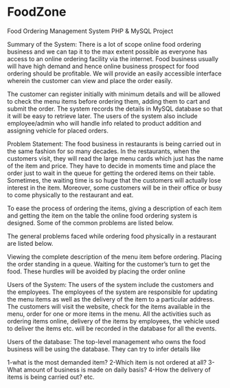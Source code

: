 # FoodZone
Food Ordering Management System PHP &amp; MySQL Project

Summary of the System: 
There is a lot of scope online food ordering business and we can tap it to the max extent possible as everyone has access to an online ordering facility via the internet. Food business usually will have high demand and hence online business prospect for food ordering should be profitable.  We will provide an easily accessible interface wherein the customer can view and place the order easily.

The customer can register initially with minimum details and will be allowed to check the menu items before ordering them, adding them to cart and submit the order. The system records the details in MySQL database so that it will be easy to retrieve later. The users of the system also include employee/admin who will handle info related to product addition and assigning vehicle for placed orders.

Problem Statement:
The food business in restaurants is being carried out in the same fashion for so many decades. In the restaurants, when the customers visit, they will read the large menu cards which just has the name of the item and price. They have to decide in moments time and place the order just to wait in the queue for getting the ordered items on their table. Sometimes, the waiting time is so huge that the customers will actually lose interest in the item. Moreover, some customers will be in their office or busy to come physically to the restaurant and eat.


 
To ease the process of ordering the items, giving a description of each item and getting the item on the table the online food ordering system is designed. Some of the common problems are listed below.

The general problems faced while ordering food physically in a restaurant are listed below.

Viewing the complete description of the menu item before ordering.
Placing the order standing in a queue.
Waiting for the customer’s turn to get the food.
These hurdles will be avoided by placing the order online

Users of the System:
The users of the system include the customers and the employees. The employees of the system are responsible for updating the menu items as well as the delivery of the item to a particular address. The customers will visit the website, check for the items available in the menu, order for one or more items in the menu. All the activities such as ordering items online, delivery of the items by employees, the vehicle used to deliver the items etc. will be recorded in the database for all the events.

Users of the database:
The top-level management who owns the food business will be using the database. They can try to infer details like

1-what is the most demanded item?
2-Which item is not ordered at all?
3-What amount of business is made on daily basis?
4-How the delivery of items is being carried out? etc.
